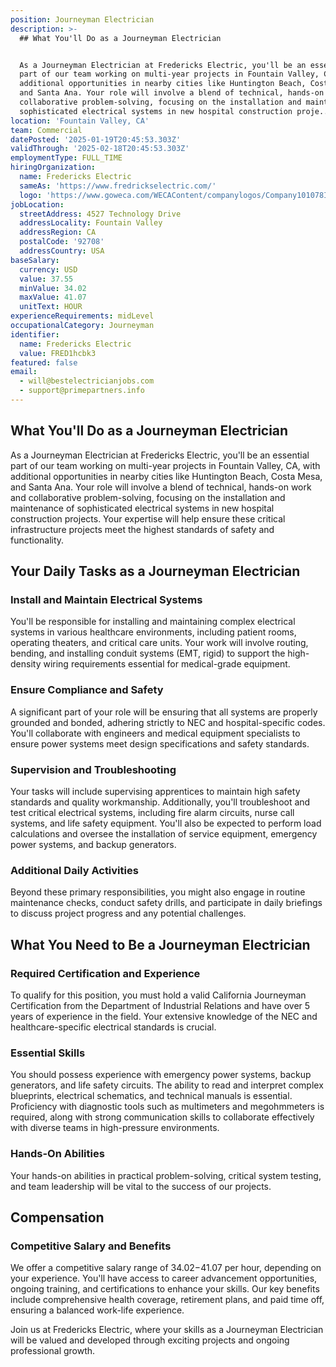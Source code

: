 ```yaml
---
position: Journeyman Electrician
description: >-
  ## What You'll Do as a Journeyman Electrician


  As a Journeyman Electrician at Fredericks Electric, you'll be an essential
  part of our team working on multi-year projects in Fountain Valley, CA, with
  additional opportunities in nearby cities like Huntington Beach, Costa Mesa,
  and Santa Ana. Your role will involve a blend of technical, hands-on work and
  collaborative problem-solving, focusing on the installation and maintenance of
  sophisticated electrical systems in new hospital construction proje...
location: 'Fountain Valley, CA'
team: Commercial
datePosted: '2025-01-19T20:45:53.303Z'
validThrough: '2025-02-18T20:45:53.303Z'
employmentType: FULL_TIME
hiringOrganization:
  name: Fredericks Electric
  sameAs: 'https://www.fredrickselectric.com/'
  logo: 'https://www.goweca.com/WECAContent/companylogos/Company101078Image.png'
jobLocation:
  streetAddress: 4527 Technology Drive
  addressLocality: Fountain Valley
  addressRegion: CA
  postalCode: '92708'
  addressCountry: USA
baseSalary:
  currency: USD
  value: 37.55
  minValue: 34.02
  maxValue: 41.07
  unitText: HOUR
experienceRequirements: midLevel
occupationalCategory: Journeyman
identifier:
  name: Fredericks Electric
  value: FRED1hcbk3
featured: false
email:
  - will@bestelectricianjobs.com
  - support@primepartners.info
---
```




## What You'll Do as a Journeyman Electrician

As a Journeyman Electrician at Fredericks Electric, you'll be an essential part of our team working on multi-year projects in Fountain Valley, CA, with additional opportunities in nearby cities like Huntington Beach, Costa Mesa, and Santa Ana. Your role will involve a blend of technical, hands-on work and collaborative problem-solving, focusing on the installation and maintenance of sophisticated electrical systems in new hospital construction projects. Your expertise will help ensure these critical infrastructure projects meet the highest standards of safety and functionality.

## Your Daily Tasks as a Journeyman Electrician

### Install and Maintain Electrical Systems

You'll be responsible for installing and maintaining complex electrical systems in various healthcare environments, including patient rooms, operating theaters, and critical care units. Your work will involve routing, bending, and installing conduit systems (EMT, rigid) to support the high-density wiring requirements essential for medical-grade equipment.

### Ensure Compliance and Safety

A significant part of your role will be ensuring that all systems are properly grounded and bonded, adhering strictly to NEC and hospital-specific codes. You'll collaborate with engineers and medical equipment specialists to ensure power systems meet design specifications and safety standards.

### Supervision and Troubleshooting

Your tasks will include supervising apprentices to maintain high safety standards and quality workmanship. Additionally, you'll troubleshoot and test critical electrical systems, including fire alarm circuits, nurse call systems, and life safety equipment. You'll also be expected to perform load calculations and oversee the installation of service equipment, emergency power systems, and backup generators.

### Additional Daily Activities

Beyond these primary responsibilities, you might also engage in routine maintenance checks, conduct safety drills, and participate in daily briefings to discuss project progress and any potential challenges.

## What You Need to Be a Journeyman Electrician

### Required Certification and Experience

To qualify for this position, you must hold a valid California Journeyman Certification from the Department of Industrial Relations and have over 5 years of experience in the field. Your extensive knowledge of the NEC and healthcare-specific electrical standards is crucial.

### Essential Skills

You should possess experience with emergency power systems, backup generators, and life safety circuits. The ability to read and interpret complex blueprints, electrical schematics, and technical manuals is essential. Proficiency with diagnostic tools such as multimeters and megohmmeters is required, along with strong communication skills to collaborate effectively with diverse teams in high-pressure environments.

### Hands-On Abilities

Your hands-on abilities in practical problem-solving, critical system testing, and team leadership will be vital to the success of our projects.

## Compensation

### Competitive Salary and Benefits

We offer a competitive salary range of $34.02-$41.07 per hour, depending on your experience. You'll have access to career advancement opportunities, ongoing training, and certifications to enhance your skills. Our key benefits include comprehensive health coverage, retirement plans, and paid time off, ensuring a balanced work-life experience.

Join us at Fredericks Electric, where your skills as a Journeyman Electrician will be valued and developed through exciting projects and ongoing professional growth.
